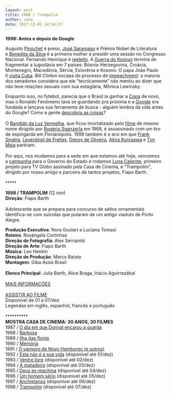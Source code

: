 ```yaml
---
layout: post
title: 1998 / Trampolim
author: casa
date: 2017-12-01 14:54:17
---
```

**1998: Antes e depois do Google**

Augusto [Pinochet](http://www.bbc.com/portuguese/omundohoje/omh00011209.htm) é preso, [José Saramago](https://pt.wikipedia.org/wiki/Jos%C3%A9_Saramago) é Prêmio Nobel de Literatura e [Benedita da Silva](https://pt.wikipedia.org/wiki/Benedita_da_Silva) é a primeira mulher a presidir uma sessão no Congresso Nacional. Fernando Henrique é [reeleito](http://www1.folha.uol.com.br/poder/2016/05/1773559-compra-de-votos-para-reeleicao-era-questao-do-congresso-afirma-fhc.shtml). A [Guerra do Kosovo](https://pt.wikipedia.org/wiki/Guerra_do_Kosovo) termina de fragmentar a Iugoslávia em 7 países: Bósnia-Herzegovina, Croácia, Montenegro, Macedônia, Sérvia, Eslovênia e Kosovo. O papa João Paulo II [visita Cuba](https://www.youtube.com/watch?v=_OwXnoW8kIs). Bill Clinton escapa do processo de [impeachment](https://www.thesun.co.uk/news/3590205/bill-clinton-impeached-monica-lewinsky-sex-scandal-affair/): a maioria dos senadores considera que ele "tecnicamente" não mentiu ao dizer que não teve relações sexuais com sua estagiária, Mônica Lewinsky.

Enquanto isso, no futebol, parecia que o Brasil ia ganhar a [Copa](https://www.youtube.com/watch?v=RzQOoMptDC8) de novo, mas o Ronaldo Fenômeno tava se guardando pra próxima e a [Google](https://www.youtube.com/watch?v=LZ46uE267Nc) era fundada e lançava sua ferramenta de busca - alguém lembra da vida antes do Google? Como a gente [descobria as coisas](https://s26162.pcdn.co/wp-content/uploads/2021/03/olaser_libraries.jpg)?\
 \
O [Bandido da Luz Vermelha](https://pt.wikipedia.org/wiki/Jo%C3%A3o_Ac%C3%A1cio_Pereira_da_Costa), que ficou imortalizado pelo [filme](https://www.youtube.com/watch?v=brZh9OA0us4) de mesmo nome dirigido por [Rogério Sganzerla](https://pt.wikipedia.org/wiki/Rog%C3%A9rio_Sganzerla) em 1968, é assassinado com um tiro de espingarda em Florianópolis. 1998 também é o ano em que [Frank Sinatra](https://youtu.be/w019MzRosmk), [Leverdógil de Freitas](http://www.extraclasse.org.br/edicoes/1997/10/ator-de-todos-os-generos/), [Denoy de Oliveira](http://www1.folha.uol.com.br/fsp/ilustrad/fq06119831.htm), [Akira Kurosawa](https://www.youtube.com/watch?v=doaQC-S8de8) e [Tim Maia](https://www.youtube.com/watch?v=wyaCWQvOLYg) partiram.\
 \
Por aqui, nos mudamos para a sede em que estamos até hoje, vencemos a [campanha](https://www.casacinepoa.com.br/filmes/uma-hist%C3%B3ria-de-verdade/) para o Governo do Estado e rodamos [Luna Caliente](https://www.casacinepoa.com.br/filmes/luna-caliente/), primeiro projeto para TV Globo assinado pela Casa de Cinema, e "Trampolim", dirigido por nosso amigo e parceiro de tantos projetos, Fiapo Barth.\
 \
\*\*\*\**

**1998 / TRAMPOLIM** (12 min)\
**Direção**: Fiapo Barth\
\
Adolescente que se prepara para concurso de saltos ornamentais identifica-se com suicidas que pularam de um antigo viaduto de Porto Alegre.

**Produção Executiva**: Nora Goulart e Luciana Tomasi\
**Roteiro**: Rosângela Cortinhas\
**Direção de Fotografia**: Alex Sernambi\
**Direção de Arte**: Fiapo Barth\
**Música**: Leo Henkin\
**Direção de Produção**: Marco Baioto\
**Montagem**: Giba Assis Brasil\
\
**Elenco Principal**: Julia Barth, Alice Braga, Inácio Aguirrezábal\
 \
[MAIS INFORMAÇÕES](https://vimeo.com/240164806)\
 \
[ASSISTIR AO FILME](https://vimeo.com/240164806)\
Disponível de 01 a 07/dez\
Legendas em inglês, espanhol, francês e português\
 \
\*\*\*\*\*\*\*\*\*\*\
**MOSTRA CASA DE CINEMA: 30 ANOS, 30 FILMES**\
1987 / [O dia em que Dorival encarou a guarda](https://www.casacinepoa.com.br/blog/2017-11-20-1986-87-o-dia-em-que-dorival-encarou-a-guarda/)\
1988 / [Barbosa](https://www.casacinepoa.com.br/blog/2017-11-21-1988-barbosa/)[](http://www.casacinepoa.com.br/o-blog/casa-30-anos/1988-barbosa)\
1989 / [Ilha das flores](https://www.casacinepoa.com.br/blog/2017-11-22-1989-ilha-das-flores/)\
1990 / [Memória](https://www.casacinepoa.com.br/blog/2017-11-23-1990-mem%C3%B3ria/)\
1991 / [O vampiro de Novo Hamburgo (e outros)](https://www.casacinepoa.com.br/blog/2017-11-24-1991-o-vampiro-de-novo-hamburgo-e-outros/)\
1992 / [Esta não é a sua vida](https://vimeo.com/238459313) (disponível até 01/dez)\
1993 / [Ventre livre](http://vimeo.com/239530546) (disponível até 02/dez)\
1994 / [A matadeira](https://vimeo.com/238568218) (disponível até 03/dez)\
1995 / [Deus ex-machina](https://vimeo.com/240061218) (disponível até 04/dez)\
1996 / [Um homem sério](https://vimeo.com/240142849) (disponível até 05/dez)\
1997 / [Anchietanos](https://vimeo.com/240152481) (disponível até 06/dez)\
1998 / [Trampolim](https://vimeo.com/240164806) (disponível até 07/dez)